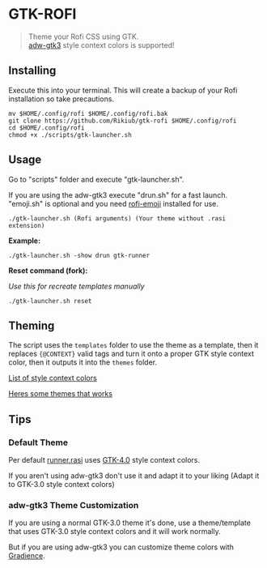 # GTK-ROFI

> Theme your Rofi CSS using GTK. <br>
> [adw-gtk3](https://github.com/lassekongo83/adw-gtk3) style context colors is supported!

## Installing

Execute this into your terminal. This will create a backup of your Rofi installation so take precautions.

```shell
mv $HOME/.config/rofi $HOME/.config/rofi.bak
git clone https://github.com/Rikiub/gtk-rofi $HOME/.config/rofi
cd $HOME/.config/rofi
chmod +x ./scripts/gtk-launcher.sh
```

## Usage

Go to "scripts" folder and execute "gtk-launcher.sh".

If you are using the adw-gtk3 execute "drun.sh" for a fast launch. "emoji.sh" is optional and you need [rofi-emoji](https://github.com/Mange/rofi-emoji) installed for use.

```shell
./gtk-launcher.sh (Rofi arguments) (Your theme without .rasi extension)
```

**Example:**

```shell
./gtk-launcher.sh -show drun gtk-runner
```

**Reset command (fork):**

*Use this for recreate templates manually*

```shell
./gtk-launcher.sh reset
```

## Theming

The script uses the ``templates`` folder to use the theme as a template, then it replaces ``{@CONTEXT}`` valid tags and turn it onto a proper GTK style context color, then it outputs it into the ``themes`` folder.

[List of style context colors](https://github.com/Rikiub/gtk-rofi/blob/ead60f170fdb05352b67a6401a6804fa0d92d361/scripts/file_gtk_style.py#L31C10-L31C10)

[Heres some themes that works](https://github.com/Rikiub/gtk-rofi/tree/ead60f170fdb05352b67a6401a6804fa0d92d361/templates)

## Tips

### Default Theme

Per default [runner.rasi](https://github.com/Rikiub/gtk-rofi/blob/7085faea3a90e411a8e3dd944ec7e704c1e3822f/templates/runner.rasi) uses [GTK-4.0](https://github.com/lassekongo83/adw-gtk3/blob/099f364c7b938ab1defd39e2cce0b47cfcb198d8/gtk/src/adw-gtk3/gtk-4.0/gtk.css) style context colors. 

If you aren't using adw-gtk3 don't use it and adapt it to your liking (Adapt it to GTK-3.0 style context colors)

### adw-gtk3 Theme Customization

If you are using a normal GTK-3.0 theme it's done, use a theme/template that uses GTK-3.0 style context colors and it will work normally.

But if you are using adw-gtk3 you can customize theme colors with [Gradience](https://github.com/GradienceTeam/Gradience).
